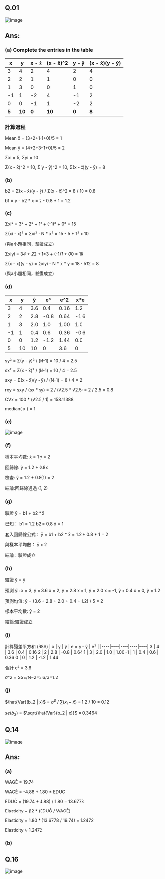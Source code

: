 ## Q.01
![image](https://github.com/user-attachments/assets/93ff4c71-2084-4039-8ee2-9e0d90cce888)

## Ans:
### (a) Complete the entries in the table

| x  | y  | x - x̄ | (x - x̄)^2 | y - ȳ | (x - x̄)(y - ȳ) |
|----|----|----|----|----|----|
| 3 | 4 | 2 | 4 | 2 | 4 |
| 2 | 2 | 1 | 1 | 0 | 0 |
| 1 | 3 | 0 | 0 | 1 | 0 |
| -1 | 1 | -2 | 4 | -1 | 2 |
| 0 | 0 | -1 | 1 | -2 | 2 |
| **5** | **10** |**0**| **10** | **0**  | **8** |

### 計算過程

Mean x̄ = (3+2+1-1+0)/5 = 1

Mean ȳ = (4+2+3+1+0)/5 = 2

Σxi = 5, Σyi = 10

Σ(x - x̄)^2 = 10, Σ(y - ȳ)^2 = 10, Σ(x - x̄)(y - ȳ) = 8

### (b) 
b2 = Σ(x - x̄)(y - ȳ) / Σ(x - x̄)^2 = 8 / 10 = 0.8

b1 = ȳ - b2 * x̄ = 2 - 0.8 * 1 = 1.2

### (c) 
Σxi² = 3² + 2² + 1² + (-1)² + 0² = 15

Σ(xi - x̄)² = Σxi² - N * x̄² = 15 - 5 * 1² = 10

(與a小題相同，驗證成立)

Σxiyi = 3*4 + 2*2 + 1*3 + (-1)*1 + 0*0 = 18

Σ(x - x̄)(y - ȳ) = Σxiyi - N * x̄ * ȳ = 18 - 5*1*2 = 8

(與a小題相同，驗證成立)

### (d) 
x  | y  | ŷ  | e^  | e^2 | x*e
|----|----|----|----|----|----|
| 3 | 4 | 3.6 | 0.4 | 0.16 | 1.2 |
| 2 | 2 | 2.8 | -0.8 | 0.64 | -1.6 |
| 1 | 3 | 2.0 | 1.0 | 1.00 | 1.0 |
| -1 | 1 | 0.4 | 0.6 | 0.36 | -0.6 |
| 0 | 0 | 1.2 | -1.2 | 1.44 | 0.0 |
| 5 | 10 | 10 | 0 | 3.6 | 0 |

sy² = Σ(y - ȳ)² / (N-1) = 10 / 4 = 2.5

sx² = Σ(x - x̄)² / (N-1) = 10 / 4 = 2.5

sxy = Σ(x - x̄)(y - ȳ) / (N-1) = 8 / 4 = 2

rxy = sxy / (sx * sy) = 2 / (√2.5 * √2.5) = 2 / 2.5 = 0.8

CVx = 100 * (√2.5 / 1) = 158.11388

median( x )  = 1 


### (e)
![image](https://github.com/user-attachments/assets/0685f7df-e29f-4f8f-8d26-f3c870e29a2a)

### (f)
樣本平均數:
x̄ = 1    ȳ = 2

回歸線:
ŷ = 1.2 + 0.8x

檢查:
ŷ = 1.2 + 0.8(1) = 2

結論:回歸線通過 (1, 2)

### (g)
驗證 ȳ = b1 + b2 * x̄

已知：
b1 = 1.2
b2 = 0.8
x̄ = 1

套入回歸線公式：
ȳ = b1 + b2 * x̄ = 1.2 + 0.8 * 1 = 2

與樣本平均數：
ȳ = 2

結論：驗證成立

### (h)
驗證 ŷ = ȳ

預測 ŷi:
x = 3, ŷ = 3.6
x = 2, ŷ = 2.8
x = 1, ŷ = 2.0
x = -1, ŷ = 0.4
x = 0, ŷ = 1.2

預測均值:
ŷ = (3.6 + 2.8 + 2.0 + 0.4 + 1.2) / 5 = 2

樣本平均數:
ȳ = 2

結論:驗證成立

### (i)
計算殘差平方和 (RSS)
| x  | y  | ŷ  | e = y - ŷ | e² |
|----|----|----|----|----|
3  | 4  | 3.6 | 0.4 | 0.16
2  | 2  | 2.8 | -0.8 | 0.64
1  | 3  | 2.0 | 1.0 | 1.00
-1 | 1  | 0.4 | 0.6 | 0.36
0  | 0  | 1.2 | -1.2 | 1.44

合計 e² = 3.6

σ^2 = SSE/N−2=3.6/3=1.2

### (j)
$\hat{Var}(b_2 | x)$ = $\hat{\sigma}^2$ / $\sum{(x_{i}-\bar{x})}$ = 1.2 / 10 = 0.12

$se(b_2)$ = $\sqrt{\hat{Var}(b_2 | x)}$ = 0.3464



## Q.14
![image](https://github.com/user-attachments/assets/b5c78667-3cee-439f-b464-4d6370d4b129)

## Ans:
### (a)
WAGĒ = 19.74

WAGÊ = -4.88 + 1.80 * EDUC

EDUC̄ = (19.74 + 4.88) / 1.80 = 13.6778

Elasticity = β2 * (EDUC̄ / WAGĒ)

Elasticity = 1.80 * (13.6778 / 19.74) = 1.2472

Elasticity ≈ 1.2472

### (b)


## Q.16
![image](https://github.com/user-attachments/assets/37c9bd07-de49-4e89-a514-446189c83afa)
